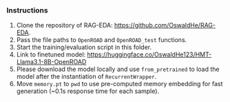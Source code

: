### Instructions
1. Clone the repository of RAG-EDA: https://github.com/OswaldHe/RAG-EDA.
2. Pass the file paths to `OpenROAD` and `OpenROAD_test` functions.
3. Start the training/evaluation script in this folder.
4. Link to finetuned model: https://huggingface.co/OswaldHe123/HMT-Llama3.1-8B-OpenROAD
5. Please download the model locally and use `from_pretrained` to load the model after the instantiation of `RecurrentWrapper`.
6. Move `memory.pt` to `pwd` to use pre-computed memory embedding for fast generation (~0.1s response time for each sample).
